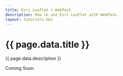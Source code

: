 ```yaml
---
title: Esri Leaflet + WebPack
description: How to use Esri Leaflet with WebPack.
layout: tutorials.hbs
---
```


# {{ page.data.title }}

{{ page.data.description }}

Coming Soon.